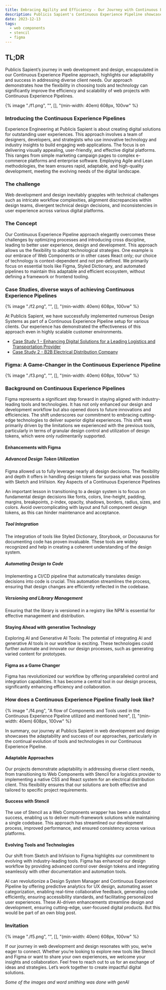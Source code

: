```yaml
---
title: Embracing Agility and Efficiency - Our Journey with Continuous Experience Pipelines
description: Publicis Sapient's Continuous Experience Pipeline showcases our adaptability in web development, highlighting flexible tool and technology choices to enhance efficiency and scalability in diverse web projects.
date: 2023-12-13
tags:
  - web components
  - stencil
  - figma
---
```


## TL;DR

Publicis Sapient’s journey in web development and design, encapsulated in our Continuous Experience Pipeline approach, highlights our adaptability and success in addressing diverse client needs. Our approach demonstrates how the flexibility in choosing tools and technology can significantly improve the efficiency and scalability of web projects with Continuous Experience Pipelines.

{% image "./f1.png", "", [], "(min-width: 40em) 608px, 100vw" %}

### Introducing the Continuous Experience Pipelines

Experience Engineering at Publicis Sapient is about creating digital solutions for outstanding user experiences. This approach involves a team of designers, developers, and strategists who use innovative technology and industry insights to build engaging web applications. The focus is on delivering visually appealing, user-friendly, and effective digital platforms. This ranges from simple marketing campaign pages to complex e-commerce platforms and enterprise software. Employing Agile and Lean methodologies, the team ensures rapid, adaptable, and high-quality development, meeting the evolving needs of the digital landscape.

### The challenge

Web development and design inevitably grapples with technical challenges such as intricate workflow complexities, alignment discrepancies within design teams, divergent technical design decisions, and inconsistencies in user experience across various digital platforms.

### The Concept

Our Continuous Experience Pipeline approach elegantly overcomes these challenges by optimizing processes and introducing cross discipline, leading to better user experience, design and development. This approach allows us the flexibility to adopt technological strategies. One example is our embrace of Web Components or in other cases React only; our choice of technology is context-dependent and not pre-defined. We primarily focus on essential tools like Figma, Styled Dictionary, and automated pipelines to maintain this adaptable and efficient ecosystem, without defining a framework or frontend tooling.

### Case Studies, diverse ways of achieving Continuous Experience Pipelines

{% image "./f2.png", "", [], "(min-width: 40em) 608px, 100vw" %}

At Publicis Sapient, we have successfully implemented numerous Design Systems as part of a Continuous Experience Pipeline setup for various clients. Our experience has demonstrated the effectiveness of this approach even in highly scalable customer environments.

- [Case Study 1 - Enhancing Digital Solutions for a Leading Logistics and Transportation Provider](/blog/ContinuousExperiencePipelinesCase1/)
- [Case Study 2 - B2B Electrical Distribution Company](/blog/ContinuousExperiencePipelinesCase2/)

### Figma: A Game-Changer in the Continuous Experience Pipeline

{% image "./f3.png", "", [], "(min-width: 40em) 608px, 100vw" %}

### Background on Continuous Experience Pipelines

Figma represents a significant step forward in staying aligned with industry-leading tools and technologies. It has not only enhanced our design and development workflow but also opened doors to future innovations and efficiencies. The shift underscores our commitment to embracing cutting-edge technologies to deliver superior digital experiences. This shift was primarily driven by the limitations we experienced with the previous tools, particularly in terms of granular design control and utilization of design tokens, which were only rudimentarily supported.

#### Enhancements with Figma

##### Advanced Design Token Utilization

Figma allowed us to fully leverage nearly all design decisions. The flexibility and depth it offers in handling design tokens far surpass what was possible with Sketch and InVision.
Key Aspects of a Continuous Experience Pipelines

An important lesson in transitioning to a design system is to focus on fundamental design decisions like fonts, colors, line-height, padding, margins, breakpoints, z-index, opacity, shadows, borders, radius, sizes, and colors. Avoid overcomplicating with layout and full component design tokens, as this can hinder maintenance and acceptance.

##### Tool Integration

The integration of tools like Styled Dictionary, Storybook, or Docusaurus for documenting code has proven invaluable. These tools are widely recognized and help in creating a coherent understanding of the design system.

##### Automating Design to Code

Implementing a CI/CD pipeline that automatically translates design decisions into code is crucial. This automation streamlines the process, ensuring that design changes are efficiently reflected in the codebase.

##### Versioning and Library Management

Ensuring that the library is versioned in a registry like NPM is essential for effective management and distribution.

#### Staying Ahead with generative Technology

Exploring AI and Generative AI Tools: The potential of integrating AI and generative AI tools in our workflow is exciting. These technologies could further automate and innovate our design processes, such as generating varied content for prototypes.

#### Figma as a Game Changer

Figma has revolutionized our workflow by offering unparalleled control and integration capabilities. It has become a central tool in our design process, significantly enhancing efficiency and collaboration.

### How does a Continuous Experience Pipeline finally look like?

{% image "./f4.png", "A flow of Components and Tools used in the Continuous Experience Pipeline utilized and mentioned here", [], "(min-width: 40em) 608px, 100vw" %}

In summary, our journey at Publicis Sapient in web development and design showcases the adaptability and success of our approaches, particularly in the continual evolution of tools and technologies in our Continuous Experience Pipeline.

#### Adaptable Approaches

Our projects demonstrate adaptability in addressing diverse client needs, from transitioning to Web Components with Stencil for a logistics provider to implementing a native CSS and React system for an electrical distribution client. This flexibility ensures that our solutions are both effective and tailored to specific project requirements.

#### Success with Stencil

The use of Stencil as a Web Components wrapper has been a standout success, enabling us to deliver multi-framework solutions while maintaining a single codebase. This approach has streamlined our development process, improved performance, and ensured consistency across various platforms.

#### Evolving Tools and Technologies

Our shift from Sketch and InVision to Figma highlights our commitment to evolving with industry-leading tools. Figma has enhanced our design workflow by providing advanced control over design tokens and integrating seamlessly with other documentation and automation tools.

AI can revolutionize a Design System Manager and Continuous Experience Pipeline by offering predictive analytics for UX design, automating asset categorization, enabling real-time collaborative feedback, generating code efficiently, ensuring accessibility standards, and facilitating personalized user experiences. These AI-driven enhancements streamline design and development, ensuring cutting-edge, user-focused digital products. But this would be part of an own blog post.

### Invitation

{% image "./f5.png", "", [], "(min-width: 40em) 608px, 100vw" %}

If our journey in web development and design resonates with you, we’re eager to connect. Whether you’re looking to explore new tools like Stencil and Figma or want to share your own experiences, we welcome your insights and collaboration. Feel free to reach out to us for an exchange of ideas and strategies. Let’s work together to create impactful digital solutions.

_Some of the images and word smithing was done with genAI_

